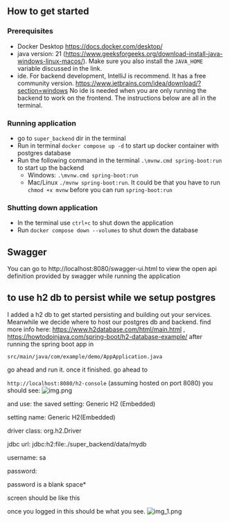 ## How to get started

### Prerequisites
- Docker Desktop https://docs.docker.com/desktop/
- java version: 21 (https://www.geeksforgeeks.org/download-install-java-windows-linux-macos/). Make sure you also install the `JAVA_HOME` variable discussed in the link.
- ide. For backend development, IntelliJ is recommend. It has a free community version. https://www.jetbrains.com/idea/download/?section=windows No ide is needed when you are only running the backend to work on the frontend. The instructions below are all in the terminal.

### Running application
- go to `super_backend` dir in the terminal
- Run in terminal `docker compose up -d` to start up docker container with postgres database
- Run the following command in the terminal `.\mvnw.cmd spring-boot:run` to start up the backend
  - Windows: `.\mvnw.cmd spring-boot:run`
  - Mac/Linux `./mvnw spring-boot:run`. It could be that you have to run `chmod +x mvnw` before you can run `spring-boot:run`

### Shutting down application
- In the terminal use `ctrl+c` to shut down the application
- Run `docker compose down --volumes` to shut down the database

## Swagger

You can go to http://localhost:8080/swagger-ui.html to view the open api definition provided by swagger while running the application


## to use h2 db to persist while we setup postgres
I added a h2 db to get started persisting and building out your services. Meanwhile we decide where to host our postgres db and backend.
find more info here: https://www.h2database.com/html/main.html , https://howtodoinjava.com/spring-boot/h2-database-example/
after running the spring boot app in 

```src/main/java/com/example/demo/AppApplication.java```

go ahead and run it. once it finished. go ahead to 

``http://localhost:8080/h2-console`` (assuming hosted on port 8080)
you should see: 
![img.png](img.png)

and use:
the saved setting: Generic H2 (Embedded)

setting name: Generic H2(Embedded)

driver class: org.h2.Driver

jdbc url: jdbc:h2:file:./super_backend/data/mydb

username: sa

password:

password is a blank space*  

screen should be like this

once you logged in this should be what you see. 
![img_1.png](img_1.png)
